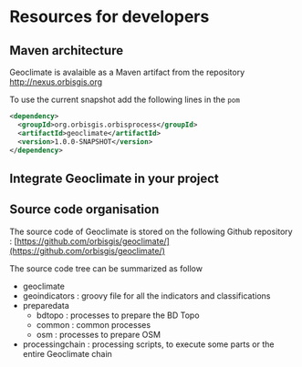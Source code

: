 # Resources for developers



## Maven architecture



Geoclimate is avalaible as a Maven artifact from the repository http://nexus.orbisgis.org

To use the current snapshot add the following lines in the `pom`

```xml
<dependency>
  <groupId>org.orbisgis.orbisprocess</groupId>
  <artifactId>geoclimate</artifactId>
  <version>1.0.0-SNAPSHOT</version>
</dependency>
```



## Integrate Geoclimate in your project




## Source code organisation



The source code of Geoclimate is stored on the following Github repository : [https://github.com/orbisgis/geoclimate/](https://github.com/orbisgis/geoclimate/)



The source code tree can be summarized as follow

- geoclimate
- geoindicators : groovy file for all the indicators and classifications
- preparedata
  - bdtopo : processes to prepare the BD Topo
  - common : common processes
  - osm : processes to prepare OSM
- processingchain : processing scripts, to execute some parts or the entire Geoclimate chain
